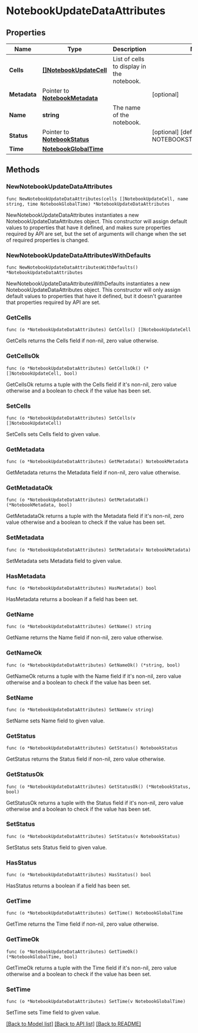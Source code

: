 # NotebookUpdateDataAttributes

## Properties

| Name         | Type                                                   | Description                               | Notes                                            |
| ------------ | ------------------------------------------------------ | ----------------------------------------- | ------------------------------------------------ |
| **Cells**    | [**[]NotebookUpdateCell**](NotebookUpdateCell.md)      | List of cells to display in the notebook. |
| **Metadata** | Pointer to [**NotebookMetadata**](NotebookMetadata.md) |                                           | [optional]                                       |
| **Name**     | **string**                                             | The name of the notebook.                 |
| **Status**   | Pointer to [**NotebookStatus**](NotebookStatus.md)     |                                           | [optional] [default to NOTEBOOKSTATUS_PUBLISHED] |
| **Time**     | [**NotebookGlobalTime**](NotebookGlobalTime.md)        |                                           |

## Methods

### NewNotebookUpdateDataAttributes

`func NewNotebookUpdateDataAttributes(cells []NotebookUpdateCell, name string, time NotebookGlobalTime) *NotebookUpdateDataAttributes`

NewNotebookUpdateDataAttributes instantiates a new NotebookUpdateDataAttributes object.
This constructor will assign default values to properties that have it defined,
and makes sure properties required by API are set, but the set of arguments
will change when the set of required properties is changed.

### NewNotebookUpdateDataAttributesWithDefaults

`func NewNotebookUpdateDataAttributesWithDefaults() *NotebookUpdateDataAttributes`

NewNotebookUpdateDataAttributesWithDefaults instantiates a new NotebookUpdateDataAttributes object.
This constructor will only assign default values to properties that have it defined,
but it doesn't guarantee that properties required by API are set.

### GetCells

`func (o *NotebookUpdateDataAttributes) GetCells() []NotebookUpdateCell`

GetCells returns the Cells field if non-nil, zero value otherwise.

### GetCellsOk

`func (o *NotebookUpdateDataAttributes) GetCellsOk() (*[]NotebookUpdateCell, bool)`

GetCellsOk returns a tuple with the Cells field if it's non-nil, zero value otherwise
and a boolean to check if the value has been set.

### SetCells

`func (o *NotebookUpdateDataAttributes) SetCells(v []NotebookUpdateCell)`

SetCells sets Cells field to given value.

### GetMetadata

`func (o *NotebookUpdateDataAttributes) GetMetadata() NotebookMetadata`

GetMetadata returns the Metadata field if non-nil, zero value otherwise.

### GetMetadataOk

`func (o *NotebookUpdateDataAttributes) GetMetadataOk() (*NotebookMetadata, bool)`

GetMetadataOk returns a tuple with the Metadata field if it's non-nil, zero value otherwise
and a boolean to check if the value has been set.

### SetMetadata

`func (o *NotebookUpdateDataAttributes) SetMetadata(v NotebookMetadata)`

SetMetadata sets Metadata field to given value.

### HasMetadata

`func (o *NotebookUpdateDataAttributes) HasMetadata() bool`

HasMetadata returns a boolean if a field has been set.

### GetName

`func (o *NotebookUpdateDataAttributes) GetName() string`

GetName returns the Name field if non-nil, zero value otherwise.

### GetNameOk

`func (o *NotebookUpdateDataAttributes) GetNameOk() (*string, bool)`

GetNameOk returns a tuple with the Name field if it's non-nil, zero value otherwise
and a boolean to check if the value has been set.

### SetName

`func (o *NotebookUpdateDataAttributes) SetName(v string)`

SetName sets Name field to given value.

### GetStatus

`func (o *NotebookUpdateDataAttributes) GetStatus() NotebookStatus`

GetStatus returns the Status field if non-nil, zero value otherwise.

### GetStatusOk

`func (o *NotebookUpdateDataAttributes) GetStatusOk() (*NotebookStatus, bool)`

GetStatusOk returns a tuple with the Status field if it's non-nil, zero value otherwise
and a boolean to check if the value has been set.

### SetStatus

`func (o *NotebookUpdateDataAttributes) SetStatus(v NotebookStatus)`

SetStatus sets Status field to given value.

### HasStatus

`func (o *NotebookUpdateDataAttributes) HasStatus() bool`

HasStatus returns a boolean if a field has been set.

### GetTime

`func (o *NotebookUpdateDataAttributes) GetTime() NotebookGlobalTime`

GetTime returns the Time field if non-nil, zero value otherwise.

### GetTimeOk

`func (o *NotebookUpdateDataAttributes) GetTimeOk() (*NotebookGlobalTime, bool)`

GetTimeOk returns a tuple with the Time field if it's non-nil, zero value otherwise
and a boolean to check if the value has been set.

### SetTime

`func (o *NotebookUpdateDataAttributes) SetTime(v NotebookGlobalTime)`

SetTime sets Time field to given value.

[[Back to Model list]](../README.md#documentation-for-models) [[Back to API list]](../README.md#documentation-for-api-endpoints) [[Back to README]](../README.md)
